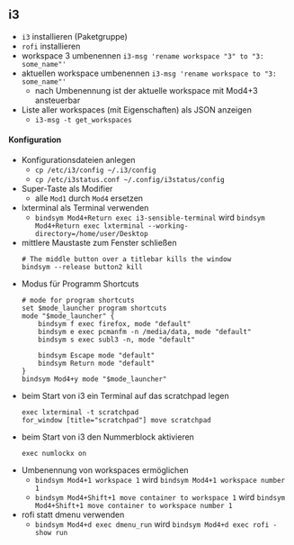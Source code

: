 ## i3

- `i3` installieren (Paketgruppe)
- `rofi` installieren
- workspace 3 umbenennen `i3-msg 'rename workspace "3" to "3: some_name"'`
- aktuellen workspace umbenennen `i3-msg 'rename workspace to "3: some_name"'`
  - nach Umbenennung ist der aktuelle workspace mit Mod4+3 ansteuerbar
- Liste aller workspaces (mit Eigenschaften) als JSON anzeigen
  - `i3-msg -t get_workspaces`

#### Konfiguration

- Konfigurationsdateien anlegen
  - `cp /etc/i3/config ~/.i3/config`
  - `cp /etc/i3status.conf ~/.config/i3status/config`
- Super-Taste als Modifier
  - alle `Mod1` durch `Mod4` ersetzen
- lxterminal als Terminal verwenden
  - `bindsym Mod4+Return exec i3-sensible-terminal` wird 
    `bindsym Mod4+Return exec lxterminal --working-directory=/home/user/Desktop`
- mittlere Maustaste zum Fenster schließen
  ```
  # The middle button over a titlebar kills the window
  bindsym --release button2 kill
  ```
- Modus für Programm Shortcuts
  ```
  # mode for program shortcuts
  set $mode_launcher program shortcuts
  mode "$mode_launcher" {
      bindsym f exec firefox, mode "default"
      bindsym e exec pcmanfm -n /media/data, mode "default"
      bindsym s exec subl3 -n, mode "default"

      bindsym Escape mode "default"
      bindsym Return mode "default"
  }
  bindsym Mod4+y mode "$mode_launcher"
  ```
- beim Start von i3 ein Terminal auf das scratchpad legen
  ```
  exec lxterminal -t scratchpad
  for_window [title="scratchpad"] move scratchpad
  ```
- beim Start von i3 den Nummerblock aktivieren
  ```
  exec numlockx on
  ```
- Umbenennung von workspaces ermöglichen
  - `bindsym Mod4+1 workspace 1` wird 
    `bindsym Mod4+1 workspace number 1`
  - `bindsym Mod4+Shift+1 move container to workspace 1` wird 
    `bindsym Mod4+Shift+1 move container to workspace number 1`
- rofi statt dmenu verwenden
  - `bindsym Mod4+d exec dmenu_run` wird
    `bindsym Mod4+d exec rofi -show run`